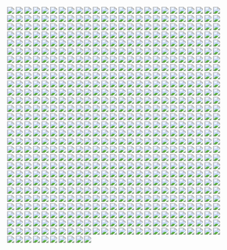 ![](https://c7.pm/img/toast.png)
![](https://c7.pm/img/elixire.gif)
![](https://c7.pm/img/browser.gif)
![](https://c7.pm/img/notepad-logo3.gif)
![](https://c7.pm/img/quake.gif)
![](https://c7.pm/img/msie3.gif)
![](https://c7.pm/img/netscape.gif)
![](https://c7.pm/img/freeie.gif)
![](https://c7.pm/img/Netscapeani.gif)
![](https://c7.pm/img/ieani.gif)
![](https://c7.pm/img/donkeymule.gif)
![](https://anlucas.neocities.org/1blades.gif)
![](https://anlucas.neocities.org/1dlb.gif)
![](https://anlucas.neocities.org/2cows.gif)
![](https://anlucas.neocities.org/3dkingdom.gif)
![](https://anlucas.neocities.org/3drlink.gif)
![](https://anlucas.neocities.org/68ch11now.jpg)
![](https://anlucas.neocities.org/88tgb-button1.gif)
![](https://anlucas.neocities.org/100hot.gif)
![](https://anlucas.neocities.org/102_1.gif)
![](https://anlucas.neocities.org/263gggk.gif)
![](https://anlucas.neocities.org/411.gif)
![](https://anlucas.neocities.org/800x600.gif)
![](https://anlucas.neocities.org/1220499.gif)
![](https://anlucas.neocities.org/a2600now.gif)
![](https://anlucas.neocities.org/AB_big3.gif)
![](https://anlucas.neocities.org/abinow.gif)
![](https://anlucas.neocities.org/abs.gif)
![](https://anlucas.neocities.org/ac3j.gif)
![](https://anlucas.neocities.org/acrobat.gif)
![](https://anlucas.neocities.org/activewin.gif)
![](https://anlucas.neocities.org/ada.gif)
![](https://anlucas.neocities.org/adbut.gif)
![](https://anlucas.neocities.org/adobesvg.gif)
![](https://anlucas.neocities.org/adv_rar2.gif)
![](https://anlucas.neocities.org/affection.gif)
![](https://anlucas.neocities.org/aikiweb.gif)
![](https://anlucas.neocities.org/aim-button-thumb.jpg)
![](https://anlucas.neocities.org/aimlink.gif)
![](https://anlucas.neocities.org/aladdinnow.gif)
![](https://anlucas.neocities.org/altavista.gif)
![](https://anlucas.neocities.org/amazing_free_stuff.gif)
![](https://anlucas.neocities.org/amazon.gif)
![](https://anlucas.neocities.org/amazonpurple.gif)
![](https://anlucas.neocities.org/angelfire.gif)
![](https://anlucas.neocities.org/anilogo.gif)
![](https://anlucas.neocities.org/anim_id4.gif)
![](https://anlucas.neocities.org/animicon.gif)
![](https://anlucas.neocities.org/aniquake.gif)
![](https://anlucas.neocities.org/anow.gif)
![](https://anlucas.neocities.org/anthrax.gif)
![](https://anlucas.neocities.org/any_browser.gif)
![](https://anlucas.neocities.org/anybrow.gif)
![](https://anlucas.neocities.org/anybrowser.gif)
![](https://anlucas.neocities.org/anybrowser2.gif)
![](https://anlucas.neocities.org/anydamn.gif)
![](https://anlucas.neocities.org/aol_internet_explorer.gif)
![](https://anlucas.neocities.org/aol_sucks02.gif)
![](https://anlucas.neocities.org/aolsucks.gif)
![](https://anlucas.neocities.org/aoltos_a.gif)
![](https://anlucas.neocities.org/apocalypse_now.gif)
![](https://anlucas.neocities.org/apple.gif)
![](https://anlucas.neocities.org/apple_computer.gif)
![](https://anlucas.neocities.org/arachne.gif)
![](https://anlucas.neocities.org/arch.gif)
![](https://anlucas.neocities.org/archined_nu.gif)
![](https://anlucas.neocities.org/artwanted.gif)
![](https://anlucas.neocities.org/asacp.gif)
![](https://anlucas.neocities.org/asylum2.gif)
![](https://anlucas.neocities.org/aw_icon.gif)
![](https://anlucas.neocities.org/awesome.gif)
![](https://anlucas.neocities.org/axbut.gif)
![](https://anlucas.neocities.org/bandwith_conservation_society.gif)
![](https://anlucas.neocities.org/banner_2.gif)
![](https://anlucas.neocities.org/bblogo.gif)
![](https://anlucas.neocities.org/bbn.gif)
![](https://anlucas.neocities.org/bcbutton21.gif)
![](https://anlucas.neocities.org/benzwarez.gif)
![](https://anlucas.neocities.org/best_show_time_for_your_life.gif)
![](https://anlucas.neocities.org/best_viewed_with_eyes.gif)
![](https://anlucas.neocities.org/bestview.gif)
![](https://anlucas.neocities.org/BIGAIR_now.jpg)
![](https://anlucas.neocities.org/bitmap.gif)
![](https://anlucas.neocities.org/blacksun_icon2.gif)
![](https://anlucas.neocities.org/blackthorn_enterprises02.gif)
![](https://anlucas.neocities.org/blink.gif)
![](https://anlucas.neocities.org/blues_news_now.gif)
![](https://anlucas.neocities.org/bnetdev.gif)
![](https://anlucas.neocities.org/bollocks_now_95.gif)
![](https://anlucas.neocities.org/bonknow.gif)
![](https://anlucas.neocities.org/boot.gif)
![](https://anlucas.neocities.org/botao.gif)
![](https://anlucas.neocities.org/braknow.gif)
![](https://anlucas.neocities.org/browser.gif)
![](https://anlucas.neocities.org/browser1.gif)
![](https://anlucas.neocities.org/browser7.gif)
![](https://anlucas.neocities.org/bscnani1.gif)
![](https://anlucas.neocities.org/bspnow.gif)
![](https://anlucas.neocities.org/bt-pcstbee.gif)
![](https://anlucas.neocities.org/budgie.gif)
![](https://anlucas.neocities.org/built_with_amiga02.gif)
![](https://anlucas.neocities.org/built_with_microsoft_notepad.gif)
![](https://anlucas.neocities.org/bunbrowser.gif)
![](https://anlucas.neocities.org/butnow.jpg)
![](https://anlucas.neocities.org/button.jpg)
![](https://anlucas.neocities.org/Button_InternetExplerror.gif)
![](https://anlucas.neocities.org/Button_MacOS8.gif)
![](https://anlucas.neocities.org/button_outlook.png)
![](https://anlucas.neocities.org/Button_Rocketmount.gif)
![](https://anlucas.neocities.org/Button_ScreenThemes.gif)
![](https://anlucas.neocities.org/button_takeone.gif)
![](https://anlucas.neocities.org/button78.gif)
![](https://anlucas.neocities.org/button-doit.png)
![](https://anlucas.neocities.org/buttonmania.gif)
![](https://anlucas.neocities.org/button-mosaic-large.gif)
![](https://anlucas.neocities.org/buttonthree.gif)
![](https://anlucas.neocities.org/BuyABook88x31.gif)
![](https://anlucas.neocities.org/buyit.gif)
![](https://anlucas.neocities.org/c64ik.gif)
![](https://anlucas.neocities.org/cab_now.gif)
![](https://anlucas.neocities.org/cab2_now.gif)
![](https://anlucas.neocities.org/camtime.png)
![](https://anlucas.neocities.org/can_iam.gif)
![](https://anlucas.neocities.org/canadab.gif)
![](https://anlucas.neocities.org/candy.gif)
![](https://anlucas.neocities.org/channel.gif)
![](https://anlucas.neocities.org/christnow.gif)
![](https://anlucas.neocities.org/church-arson-holocaust.gif)
![](https://anlucas.neocities.org/cinebtn.gif)
![](https://anlucas.neocities.org/clanbase.gif)
![](https://anlucas.neocities.org/classicgaming.gif)
![](https://anlucas.neocities.org/clip2.gif)
![](https://anlucas.neocities.org/clip3.gif)
![](https://anlucas.neocities.org/clip7.gif)
![](https://anlucas.neocities.org/clip8.gif)
![](https://anlucas.neocities.org/cliquer.gif)
![](https://anlucas.neocities.org/cloud9-b.gif)
![](https://anlucas.neocities.org/clubcardbutton.gif)
![](https://anlucas.neocities.org/cnn.gif)
![](https://anlucas.neocities.org/coffeecup.gif)
![](https://anlucas.neocities.org/colorhunt.gif)
![](https://anlucas.neocities.org/comdex4.gif)
![](https://anlucas.neocities.org/conr.gif)
![](https://anlucas.neocities.org/cont-now.gif)
![](https://anlucas.neocities.org/cool-shades.gif)
![](https://anlucas.neocities.org/cooltxt.gif)
![](https://anlucas.neocities.org/copyscape.gif)
![](https://anlucas.neocities.org/cosmo.gif)
![](https://anlucas.neocities.org/cowbrow.gif)
![](https://anlucas.neocities.org/crackdes2.gif)
![](https://anlucas.neocities.org/crackdesnow.gif)
![](https://anlucas.neocities.org/cres_now.gif)
![](https://anlucas.neocities.org/crescendo_icon.gif)
![](https://anlucas.neocities.org/crystals.gif)
![](https://anlucas.neocities.org/crystals_now.gif)
![](https://anlucas.neocities.org/ctbutton.gif)
![](https://anlucas.neocities.org/danworld.gif)
![](https://anlucas.neocities.org/davesclassics.gif)
![](https://anlucas.neocities.org/db20a.gif)
![](https://anlucas.neocities.org/dce.gif)
![](https://anlucas.neocities.org/dcnow.gif)
![](https://anlucas.neocities.org/dcs.gif)
![](https://anlucas.neocities.org/ddialnowanim.gif)
![](https://anlucas.neocities.org/DeadNow.jpg)
![](https://anlucas.neocities.org/dell.gif)
![](https://anlucas.neocities.org/digiweb.gif)
![](https://anlucas.neocities.org/dilbert.gif)
![](https://anlucas.neocities.org/dimension_music_now.gif)
![](https://anlucas.neocities.org/divx.gif)
![](https://anlucas.neocities.org/divx_logo2.gif)
![](https://anlucas.neocities.org/doc-cd-icon.gif)
![](https://anlucas.neocities.org/dolby_digital.gif)
![](https://anlucas.neocities.org/dopefish.gif)
![](https://anlucas.neocities.org/dotsphinx.png)
![](https://anlucas.neocities.org/download.jpg)
![](https://anlucas.neocities.org/download99.gif)
![](https://anlucas.neocities.org/dp_NOW.gif)
![](https://anlucas.neocities.org/drdteam.gif)
![](https://anlucas.neocities.org/drpepper.gif)
![](https://anlucas.neocities.org/dukenow.gif)
![](https://anlucas.neocities.org/eacbanner.png)
![](https://anlucas.neocities.org/Ebay.gif)
![](https://anlucas.neocities.org/eclipse.gif)
![](https://anlucas.neocities.org/edge2.gif)
![](https://anlucas.neocities.org/edpadico.gif)
![](https://anlucas.neocities.org/eds_doom.jpg)
![](https://anlucas.neocities.org/elec_but.gif)
![](https://anlucas.neocities.org/elturco.gif)
![](https://anlucas.neocities.org/EmacsNow.gif)
![](https://anlucas.neocities.org/email.gif)
![](https://anlucas.neocities.org/email-icon.gif)
![](https://anlucas.neocities.org/ematek.gif)
![](https://anlucas.neocities.org/emulate.gif)
![](https://anlucas.neocities.org/enhanced.gif)
![](https://anlucas.neocities.org/epbutton.gif)
![](https://anlucas.neocities.org/epicenter.gif)
![](https://anlucas.neocities.org/erisnow.gif)
![](https://anlucas.neocities.org/espn.gif)
![](https://anlucas.neocities.org/everest.gif)
![](https://anlucas.neocities.org/evilnet.gif)
![](https://anlucas.neocities.org/eyeland.gif)
![](https://anlucas.neocities.org/face.gif)
![](https://anlucas.neocities.org/falcom.gif)
![](https://anlucas.neocities.org/fastweb.gif)
![](https://anlucas.neocities.org/fdbutton.gif)
![](https://anlucas.neocities.org/fgbut18.gif)
![](https://anlucas.neocities.org/fh88x31_8.gif)
![](https://anlucas.neocities.org/firestorm_gemini.gif)
![](https://anlucas.neocities.org/fito_web_design_fx.gif)
![](https://anlucas.neocities.org/flash.gif)
![](https://anlucas.neocities.org/fmalink2.gif)
![](https://anlucas.neocities.org/fmbutton05.gif)
![](https://anlucas.neocities.org/font_face.gif)
![](https://anlucas.neocities.org/font_lister_now.gif)
![](https://anlucas.neocities.org/fontseek.gif)
![](https://anlucas.neocities.org/fracturednow.gif)
![](https://anlucas.neocities.org/frames-suck.gif)
![](https://anlucas.neocities.org/freddie.gif)
![](https://anlucas.neocities.org/free.gif)
![](https://anlucas.neocities.org/free_download_backweb.gif)
![](https://anlucas.neocities.org/free_microsoft_frontpage_97_beta.gif)
![](https://anlucas.neocities.org/free_microsoft_internet_exploder.gif)
![](https://anlucas.neocities.org/free_webspace_hot_reviews.gif)
![](https://anlucas.neocities.org/free_worldgaming.gif)
![](https://anlucas.neocities.org/freedback.gif)
![](https://anlucas.neocities.org/freelance2.gif)
![](https://anlucas.neocities.org/freelist.gif)
![](https://anlucas.neocities.org/freeloader.gif)
![](https://anlucas.neocities.org/freenow.gif)
![](https://anlucas.neocities.org/freesite.gif)
![](https://anlucas.neocities.org/FreewareGuide.gif)
![](https://anlucas.neocities.org/free-webhosts.gif)
![](https://anlucas.neocities.org/fresco.gif)
![](https://anlucas.neocities.org/frontpage.gif)
![](https://anlucas.neocities.org/frontpage_now_f.gif)
![](https://anlucas.neocities.org/fspeech96.gif)
![](https://anlucas.neocities.org/ftktop.gif)
![](https://anlucas.neocities.org/ftp_voyager_now.gif)
![](https://anlucas.neocities.org/ftplogo.gif)
![](https://anlucas.neocities.org/fws.gif)
![](https://anlucas.neocities.org/g2.gif)
![](https://anlucas.neocities.org/g3series.jpg)
![](https://anlucas.neocities.org/gameboy_advance_net.gif)
![](https://anlucas.neocities.org/gateway_2000.gif)
![](https://anlucas.neocities.org/gateway_cow_2k.gif)
![](https://anlucas.neocities.org/gateway2000_now.gif)
![](https://anlucas.neocities.org/gc_icon.gif)
![](https://anlucas.neocities.org/gc_icon2.gif)
![](https://anlucas.neocities.org/gcguestbtn.gif)
![](https://anlucas.neocities.org/geo88x31ee.gif)
![](https://anlucas.neocities.org/geobutton.gif)
![](https://anlucas.neocities.org/geo-citi.gif)
![](https://anlucas.neocities.org/geocities_area_51.gif)
![](https://anlucas.neocities.org/geocities_broadway01.gif)
![](https://anlucas.neocities.org/geocities_hollywood01.gif)
![](https://anlucas.neocities.org/geocities_silicon_valley01.gif)
![](https://anlucas.neocities.org/geocities_soho.gif)
![](https://anlucas.neocities.org/geocities56.gif)
![](https://anlucas.neocities.org/geocitieswww.gif)
![](https://anlucas.neocities.org/geolink.gif)
![](https://anlucas.neocities.org/geostore_sm.gif)
![](https://anlucas.neocities.org/get.gif)
![](https://anlucas.neocities.org/get_depth_now88x31.jpg)
![](https://anlucas.neocities.org/get_esheep_now.gif)
![](https://anlucas.neocities.org/get_java.gif)
![](https://anlucas.neocities.org/get_midi_plug.gif)
![](https://anlucas.neocities.org/get_t_lite.gif)
![](https://anlucas.neocities.org/getacomp.jpg)
![](https://anlucas.neocities.org/GETACRO.gif)
![](https://anlucas.neocities.org/getbsod.gif)
![](https://anlucas.neocities.org/getcpa.gif)
![](https://anlucas.neocities.org/getexcelviewer.gif)
![](https://anlucas.neocities.org/getflash.gif)
![](https://anlucas.neocities.org/getflashplayer.gif)
![](https://anlucas.neocities.org/gethelpnow.gif)
![](https://anlucas.neocities.org/getie.gif)
![](https://anlucas.neocities.org/getmozilla2.gif)
![](https://anlucas.neocities.org/getpcbutton.gif)
![](https://anlucas.neocities.org/getplayer.gif)
![](https://anlucas.neocities.org/glinks.gif)
![](https://anlucas.neocities.org/glogoan2.gif)
![](https://anlucas.neocities.org/glyphan2.gif)
![](https://anlucas.neocities.org/glyphan3.gif)
![](https://anlucas.neocities.org/gmail.gif)
![](https://anlucas.neocities.org/go2hell.gif)
![](https://anlucas.neocities.org/gobills.gif)
![](https://anlucas.neocities.org/gobpawed.gif)
![](https://anlucas.neocities.org/golive.gif)
![](https://anlucas.neocities.org/google_25wht.gif)
![](https://anlucas.neocities.org/gospelnow.gif)
![](https://anlucas.neocities.org/gotmail.gif)
![](https://anlucas.neocities.org/gr_zero.gif)
![](https://anlucas.neocities.org/gsnow.gif)
![](https://anlucas.neocities.org/GuestWorldbutton.gif)
![](https://anlucas.neocities.org/GUTENBRG.gif)
![](https://anlucas.neocities.org/gw2k.gif)
![](https://anlucas.neocities.org/h95award.gif)
![](https://anlucas.neocities.org/halconia_now.png)
![](https://anlucas.neocities.org/hamexp.png)
![](https://anlucas.neocities.org/hard.gif)
![](https://anlucas.neocities.org/hardware_central.gif)
![](https://anlucas.neocities.org/hash_now.gif)
![](https://anlucas.neocities.org/hatemac.jpg)
![](https://anlucas.neocities.org/hatems.jpg)
![](https://anlucas.neocities.org/hdwings.gif)
![](https://anlucas.neocities.org/hedied4u.gif)
![](https://anlucas.neocities.org/hfg_now.jpg)
![](https://anlucas.neocities.org/hicolor.gif)
![](https://anlucas.neocities.org/hol_now.gif)
![](https://anlucas.neocities.org/homesite.gif)
![](https://anlucas.neocities.org/homicide.gif)
![](https://anlucas.neocities.org/hosted.gif)
![](https://anlucas.neocities.org/hosted_by_host4u.gif)
![](https://anlucas.neocities.org/hostyellow.gif)
![](https://anlucas.neocities.org/hot_cafe_download.gif)
![](https://anlucas.neocities.org/hotmail.gif)
![](https://anlucas.neocities.org/hotmail2.gif)
![](https://anlucas.neocities.org/hotpage1.gif)
![](https://anlucas.neocities.org/hsw1.gif)
![](https://anlucas.neocities.org/html.gif)
![](https://anlucas.neocities.org/html_learn_it_today.gif)
![](https://anlucas.neocities.org/htmlpad.gif)
![](https://anlucas.neocities.org/htmlval2.gif)
![](https://anlucas.neocities.org/hypd.gif)
![](https://anlucas.neocities.org/iatos_site.gif)
![](https://anlucas.neocities.org/ic.gif)
![](https://anlucas.neocities.org/icbg.gif)
![](https://anlucas.neocities.org/ichatnow2.gif)
![](https://anlucas.neocities.org/ico_aru1.gif)
![](https://anlucas.neocities.org/icon_geocachingwa.gif)
![](https://anlucas.neocities.org/icon6.gif)
![](https://anlucas.neocities.org/icongallery.gif)
![](https://anlucas.neocities.org/iconstill.gif)
![](https://anlucas.neocities.org/icq.gif)
![](https://anlucas.neocities.org/icra.gif)
![](https://anlucas.neocities.org/icra_sg.gif)
![](https://anlucas.neocities.org/id4.gif)
![](https://anlucas.neocities.org/ieexplode.gif)
![](https://anlucas.neocities.org/ieisevil.gif)
![](https://anlucas.neocities.org/iesuck.gif)
![](https://anlucas.neocities.org/int_exp.gif)
![](https://anlucas.neocities.org/integrity.gif)
![](https://anlucas.neocities.org/interact.gif)
![](https://anlucas.neocities.org/internet_now02.gif)
![](https://anlucas.neocities.org/internet-roadkill.gif)
![](https://anlucas.neocities.org/ip64now.gif)
![](https://anlucas.neocities.org/ipass_download.gif)
![](https://anlucas.neocities.org/irfan.gif)
![](https://anlucas.neocities.org/irfanview.gif)
![](https://anlucas.neocities.org/is_it_slow_say_so.gif)
![](https://anlucas.neocities.org/j_button1.gif)
![](https://anlucas.neocities.org/jaup6.gif)
![](https://anlucas.neocities.org/java.gif)
![](https://anlucas.neocities.org/javalobbybtn.gif)
![](https://anlucas.neocities.org/javanow.gif)
![](https://anlucas.neocities.org/javascript.gif)
![](https://anlucas.neocities.org/javass.gif)
![](https://anlucas.neocities.org/jenanim.gif)
![](https://anlucas.neocities.org/JOHNNY.gif)
![](https://anlucas.neocities.org/johns_cyberworld04.gif)
![](https://anlucas.neocities.org/jreiss-lynx.gif)
![](https://anlucas.neocities.org/kaboom.gif)
![](https://anlucas.neocities.org/kendall.gif)
![](https://anlucas.neocities.org/kendrick.gif)
![](https://anlucas.neocities.org/KFMF.gif)
![](https://anlucas.neocities.org/kicq-now.gif)
![](https://anlucas.neocities.org/koolaid.gif)
![](https://anlucas.neocities.org/kqpnow.gif)
![](https://anlucas.neocities.org/leave.gif)
![](https://anlucas.neocities.org/lem88x31.gif)
![](https://anlucas.neocities.org/lemonami.gif)
![](https://anlucas.neocities.org/libnet-now.gif)
![](https://anlucas.neocities.org/lights.gif)
![](https://anlucas.neocities.org/lilrib.gif)
![](https://anlucas.neocities.org/lingonow.gif)
![](https://anlucas.neocities.org/linkbutton.gif)
![](https://anlucas.neocities.org/linkshare.gif)
![](https://anlucas.neocities.org/linux_now.gif)
![](https://anlucas.neocities.org/linux_powered.gif)
![](https://anlucas.neocities.org/linuxnow.jpg)
![](https://anlucas.neocities.org/listen.gif)
![](https://anlucas.neocities.org/livecam.gif)
![](https://anlucas.neocities.org/lmcnani1.gif)
![](https://anlucas.neocities.org/logo_2.gif)
![](https://anlucas.neocities.org/logo_des.gif)
![](https://anlucas.neocities.org/logo_esh.gif)
![](https://anlucas.neocities.org/logo_fre.gif)
![](https://anlucas.neocities.org/logo_ge.gif)
![](https://anlucas.neocities.org/logoab8.gif)
![](https://anlucas.neocities.org/lol.gif)
![](https://anlucas.neocities.org/lolchat.gif)
![](https://anlucas.neocities.org/lovenow.gif)
![](https://anlucas.neocities.org/lpagebutton.gif)
![](https://anlucas.neocities.org/lspace-now.gif)
![](https://anlucas.neocities.org/lycos.gif)
![](https://anlucas.neocities.org/lycos_new.gif)
![](https://anlucas.neocities.org/lynx-anim.gif)
![](https://anlucas.neocities.org/lynxenh.gif)
![](https://anlucas.neocities.org/lynx-lutz.gif)
![](https://anlucas.neocities.org/lynxnow.gif)
![](https://anlucas.neocities.org/M2_Demo_Now.jpg)
![](https://anlucas.neocities.org/macmade.gif)
![](https://anlucas.neocities.org/macmade2.gif)
![](https://anlucas.neocities.org/macmade-wht.gif)
![](https://anlucas.neocities.org/macos.gif)
![](https://anlucas.neocities.org/macos_mov.gif)
![](https://anlucas.neocities.org/macworld_online.gif)
![](https://anlucas.neocities.org/made_on_amiga01.gif)
![](https://anlucas.neocities.org/made_with_windows.gif)
![](https://anlucas.neocities.org/magic_button.jpg)
![](https://anlucas.neocities.org/mail.gif)
![](https://anlucas.neocities.org/mame.gif)
![](https://anlucas.neocities.org/mars_icon.gif)
![](https://anlucas.neocities.org/matthew_now.gif)
![](https://anlucas.neocities.org/mcaffee.gif)
![](https://anlucas.neocities.org/mdgx.gif)
![](https://anlucas.neocities.org/media-rocket.gif)
![](https://anlucas.neocities.org/megabytes_homepage_now02.gif)
![](https://anlucas.neocities.org/members-choice.gif)
![](https://anlucas.neocities.org/memoweb.gif)
![](https://anlucas.neocities.org/microshaftl.gif)
![](https://anlucas.neocities.org/microsoft.gif)
![](https://anlucas.neocities.org/microsoft_frontpage.gif)
![](https://anlucas.neocities.org/midi_files_now.gif)
![](https://anlucas.neocities.org/midiplus.gif)
![](https://anlucas.neocities.org/midplug.gif)
![](https://anlucas.neocities.org/mirc_help_page.gif)
![](https://anlucas.neocities.org/mircnow.gif)
![](https://anlucas.neocities.org/mirnet.gif)
![](https://anlucas.neocities.org/mms_but1.gif)
![](https://anlucas.neocities.org/monolith.gif)
![](https://anlucas.neocities.org/moon_link.gif)
![](https://anlucas.neocities.org/moz_carcar3.gif)
![](https://anlucas.neocities.org/mp3.gif)
![](https://anlucas.neocities.org/mp3butn.gif)
![](https://anlucas.neocities.org/mp3button.gif)
![](https://anlucas.neocities.org/mp3button7.gif)
![](https://anlucas.neocities.org/ms.gif)
![](https://anlucas.neocities.org/msic.gif)
![](https://anlucas.neocities.org/msie.gif)
![](https://anlucas.neocities.org/msie2.gif)
![](https://anlucas.neocities.org/msie3.gif)
![](https://anlucas.neocities.org/msie07.gif)
![](https://anlucas.neocities.org/ms-iex.gif)
![](https://anlucas.neocities.org/mt32now.gif)
![](https://anlucas.neocities.org/musicbug.gif)
![](https://anlucas.neocities.org/mw.gif)
![](https://anlucas.neocities.org/mysql5.gif)
![](https://anlucas.neocities.org/mysqla.gif)
![](https://anlucas.neocities.org/myway.gif)
![](https://anlucas.neocities.org/n64_com_now.gif)
![](https://anlucas.neocities.org/n-as.gif)
![](https://anlucas.neocities.org/nbc.gif)
![](https://anlucas.neocities.org/ncsa.gif)
![](https://anlucas.neocities.org/neatbox.gif)
![](https://anlucas.neocities.org/neo_now88.gif)
![](https://anlucas.neocities.org/nescenter.gif)
![](https://anlucas.neocities.org/nesticle.gif)
![](https://anlucas.neocities.org/netaddress.gif)
![](https://anlucas.neocities.org/netcom.gif)
![](https://anlucas.neocities.org/NetItNow.gif)
![](https://anlucas.neocities.org/netnever.gif)
![](https://anlucas.neocities.org/netno.gif)
![](https://anlucas.neocities.org/netnow.gif)
![](https://anlucas.neocities.org/netnow2.gif)
![](https://anlucas.neocities.org/netscape.gif)
![](https://anlucas.neocities.org/netscape_never.gif)
![](https://anlucas.neocities.org/netscape_now.gif)
![](https://anlucas.neocities.org/netscape_now_4_0_03.gif)
![](https://anlucas.neocities.org/netscapeee.gif)
![](https://anlucas.neocities.org/netscapepower.gif)
![](https://anlucas.neocities.org/newtek.gif)
![](https://anlucas.neocities.org/nezcape_now_sign.jpg)
![](https://anlucas.neocities.org/nflfans2.gif)
![](https://anlucas.neocities.org/NGS_88x31_logo.gif)
![](https://anlucas.neocities.org/nm_stat3.gif)
![](https://anlucas.neocities.org/no.gif)
![](https://anlucas.neocities.org/noaol.gif)
![](https://anlucas.neocities.org/nobelief.gif)
![](https://anlucas.neocities.org/noclick.gif)
![](https://anlucas.neocities.org/nocookie.gif)
![](https://anlucas.neocities.org/noedit.jpg)
![](https://anlucas.neocities.org/noescapenow.gif)
![](https://anlucas.neocities.org/noise.gif)
![](https://anlucas.neocities.org/nonags.gif)
![](https://anlucas.neocities.org/nospam.gif)
![](https://anlucas.neocities.org/notepad.gif)
![](https://anlucas.neocities.org/notepad2.gif)
![](https://anlucas.neocities.org/notepad3.gif)
![](https://anlucas.neocities.org/notepad-logo3.gif)
![](https://anlucas.neocities.org/now.gif)
![](https://anlucas.neocities.org/now_ggz.gif)
![](https://anlucas.neocities.org/now_newt_button.gif)
![](https://anlucas.neocities.org/now2.gif)
![](https://anlucas.neocities.org/now3A.gif)
![](https://anlucas.neocities.org/now20.gif)
![](https://anlucas.neocities.org/noway.gif)
![](https://anlucas.neocities.org/nukeieani.gif)
![](https://anlucas.neocities.org/nutscape.gif)
![](https://anlucas.neocities.org/nvidia.gif)
![](https://anlucas.neocities.org/nxftp.gif)
![](https://anlucas.neocities.org/office97.gif)
![](https://anlucas.neocities.org/oldfiles.gif)
![](https://anlucas.neocities.org/oldos.png)
![](https://anlucas.neocities.org/openlink.gif)
![](https://anlucas.neocities.org/p64now.gif)
![](https://anlucas.neocities.org/parachat_now.gif)
![](https://anlucas.neocities.org/pbbosm.gif)
![](https://anlucas.neocities.org/pcn-con.gif)
![](https://anlucas.neocities.org/pedit.gif)
![](https://anlucas.neocities.org/petrape.gif)
![](https://anlucas.neocities.org/pgsgo.gif)
![](https://anlucas.neocities.org/phpdig.gif)
![](https://anlucas.neocities.org/pico.jpg)
![](https://anlucas.neocities.org/pingtool_now.gif)
![](https://anlucas.neocities.org/piracy.gif)
![](https://anlucas.neocities.org/place_97.gif)
![](https://anlucas.neocities.org/planetd1.gif)
![](https://anlucas.neocities.org/play_ctf.gif)
![](https://anlucas.neocities.org/plus.gif)
![](https://anlucas.neocities.org/plus_themes_now.gif)
![](https://anlucas.neocities.org/pn.gif)
![](https://anlucas.neocities.org/pngnow.png)
![](https://anlucas.neocities.org/polar_search.gif)
![](https://anlucas.neocities.org/pov3now.gif)
![](https://anlucas.neocities.org/povnow.gif)
![](https://anlucas.neocities.org/power-button.gif)
![](https://anlucas.neocities.org/powered-by-debian.gif)
![](https://anlucas.neocities.org/powered-by-djbdns.gif)
![](https://anlucas.neocities.org/poweredbymac.gif)
![](https://anlucas.neocities.org/PoweredByRuby.png)
![](https://anlucas.neocities.org/pptani.gif)
![](https://anlucas.neocities.org/privacynow.jpg)
![](https://anlucas.neocities.org/prod_625_17265.gif)
![](https://anlucas.neocities.org/proxyellow.gif)
![](https://anlucas.neocities.org/psyc.jpg)
![](https://anlucas.neocities.org/pueblo-now.gif)
![](https://anlucas.neocities.org/Puretek.jpg)
![](https://anlucas.neocities.org/qlebtn16.gif)
![](https://anlucas.neocities.org/qnow.gif)
![](https://anlucas.neocities.org/quake.gif)
![](https://anlucas.neocities.org/quake_ctf_now30.gif)
![](https://anlucas.neocities.org/quake_medicnowv3.0.gif)
![](https://anlucas.neocities.org/quicktime.gif)
![](https://anlucas.neocities.org/quicktime2.gif)
![](https://anlucas.neocities.org/quicktime6req.gif)
![](https://anlucas.neocities.org/quictime.gif)
![](https://anlucas.neocities.org/r1Vote23.gif)
![](https://anlucas.neocities.org/radio.gif)
![](https://anlucas.neocities.org/rankit_2.jpg)
![](https://anlucas.neocities.org/rararchiverlogo.gif)
![](https://anlucas.neocities.org/rarnow.gif)
![](https://anlucas.neocities.org/RaveNow3.gif)
![](https://anlucas.neocities.org/reader.gif)
![](https://anlucas.neocities.org/real.gif)
![](https://anlucas.neocities.org/real1.gif)
![](https://anlucas.neocities.org/reality.gif)
![](https://anlucas.neocities.org/realone.gif)
![](https://anlucas.neocities.org/realplayer.gif)
![](https://anlucas.neocities.org/record_screen_star4.gif)
![](https://anlucas.neocities.org/ref-lbawin.gif)
![](https://anlucas.neocities.org/ref-mbn.gif)
![](https://anlucas.neocities.org/rentnrol.jpg)
![](https://anlucas.neocities.org/resin.gif)
![](https://anlucas.neocities.org/ribbon2.gif)
![](https://anlucas.neocities.org/rockstar98.png)
![](https://anlucas.neocities.org/roro1a.gif)
![](https://anlucas.neocities.org/roroqa.gif)
![](https://anlucas.neocities.org/rpm.gif)
![](https://anlucas.neocities.org/rps_now.gif)
![](https://anlucas.neocities.org/rro4a.gif)
![](https://anlucas.neocities.org/sbbutton3.gif)
![](https://anlucas.neocities.org/scape.gif)
![](https://anlucas.neocities.org/schoolsucks.gif)
![](https://anlucas.neocities.org/schwa.jpg)
![](https://anlucas.neocities.org/screwactura.gif)
![](https://anlucas.neocities.org/sdblast.gif)
![](https://anlucas.neocities.org/sdblast.gif)
![](https://anlucas.neocities.org/send_this_page.gif)
![](https://anlucas.neocities.org/seska16.gif)
![](https://anlucas.neocities.org/seti.gif)
![](https://anlucas.neocities.org/set-midi.gif)
![](https://anlucas.neocities.org/sf_logo.gif)
![](https://anlucas.neocities.org/shadowdream_graphics.gif)
![](https://anlucas.neocities.org/share.gif)
![](https://anlucas.neocities.org/shbutton.gif)
![](https://anlucas.neocities.org/shockwave.gif)
![](https://anlucas.neocities.org/simpletext.gif)
![](https://anlucas.neocities.org/sitead.jpg)
![](https://anlucas.neocities.org/sitetrak.gif)
![](https://anlucas.neocities.org/sitreid.gif)
![](https://anlucas.neocities.org/skamilo.gif)
![](https://anlucas.neocities.org/skeptic-news-now.gif)
![](https://anlucas.neocities.org/slogo.gif)
![](https://anlucas.neocities.org/smcgee.gif)
![](https://anlucas.neocities.org/smenterprise.gif)
![](https://anlucas.neocities.org/spa2.gif)
![](https://anlucas.neocities.org/spbutton.gif)
![](https://anlucas.neocities.org/spdy-now.gif)
![](https://anlucas.neocities.org/squidnow.gif)
![](https://anlucas.neocities.org/srgb-now.png)
![](https://anlucas.neocities.org/ss89a.gif)
![](https://anlucas.neocities.org/ssnow.gif)
![](https://anlucas.neocities.org/ssnow.gif)
![](https://anlucas.neocities.org/ssnow2.gif)
![](https://anlucas.neocities.org/starcontrol.gif)
![](https://anlucas.neocities.org/starw.jpg)
![](https://anlucas.neocities.org/stockobjects.gif)
![](https://anlucas.neocities.org/subliminal.gif)
![](https://anlucas.neocities.org/submitexpress.gif)
![](https://anlucas.neocities.org/submit-url-free.gif)
![](https://anlucas.neocities.org/subscribe_button.gif)
![](https://anlucas.neocities.org/sun.gif)
![](https://anlucas.neocities.org/SuperShareware.gif)
![](https://anlucas.neocities.org/support.gif)
![](https://anlucas.neocities.org/survey.gif)
![](https://anlucas.neocities.org/swcom.gif)
![](https://anlucas.neocities.org/swolf6now.gif)
![](https://anlucas.neocities.org/tapunow.gif)
![](https://anlucas.neocities.org/tbeach.gif)
![](https://anlucas.neocities.org/tcpa.gif)
![](https://anlucas.neocities.org/team_fortress_get_it.gif)
![](https://anlucas.neocities.org/telnet.gif)
![](https://anlucas.neocities.org/th_snd1.gif)
![](https://anlucas.neocities.org/The_Firestation.gif)
![](https://anlucas.neocities.org/thecamp.gif)
![](https://anlucas.neocities.org/themedoc_icon.gif)
![](https://anlucas.neocities.org/themez.gif)
![](https://anlucas.neocities.org/thrednow.gif)
![](https://anlucas.neocities.org/thx.gif)
![](https://anlucas.neocities.org/tipshop.gif)
![](https://anlucas.neocities.org/tlpbttn.gif)
![](https://anlucas.neocities.org/tomcat_button.gif)
![](https://anlucas.neocities.org/toolzonenow.gif)
![](https://anlucas.neocities.org/top50w.gif)
![](https://anlucas.neocities.org/Top100.gif)
![](https://anlucas.neocities.org/tripod2.gif)
![](https://anlucas.neocities.org/tropic88ee.gif)
![](https://anlucas.neocities.org/try_intermind_communicator.gif)
![](https://anlucas.neocities.org/ttnews.gif)
![](https://anlucas.neocities.org/tucowsbutton.gif)
![](https://anlucas.neocities.org/typersi.gif)
![](https://anlucas.neocities.org/u2now.gif)
![](https://anlucas.neocities.org/ubl.gif)
![](https://anlucas.neocities.org/ucsl.gif)
![](https://anlucas.neocities.org/ue.gif)
![](https://anlucas.neocities.org/ufabutton.gif)
![](https://anlucas.neocities.org/uksch.gif)
![](https://anlucas.neocities.org/ultrabeat.gif)
![](https://anlucas.neocities.org/under-con.gif)
![](https://anlucas.neocities.org/upload_com.gif)
![](https://anlucas.neocities.org/upyours2.gif)
![](https://anlucas.neocities.org/USA-hot-ani.gif)
![](https://anlucas.neocities.org/utopianew.gif)
![](https://anlucas.neocities.org/valid401.png)
![](https://anlucas.neocities.org/vamail.gif)
![](https://anlucas.neocities.org/vcss.gif)
![](https://anlucas.neocities.org/vd_button.gif)
![](https://anlucas.neocities.org/vendeg.gif)
![](https://anlucas.neocities.org/Very.gif)
![](https://anlucas.neocities.org/vgn1.gif)
![](https://anlucas.neocities.org/vi_now.gif)
![](https://anlucas.neocities.org/vicnow.gif)
![](https://anlucas.neocities.org/viewmovie_button.gif)
![](https://anlucas.neocities.org/vilogo.gif)
![](https://anlucas.neocities.org/vim.gif)
![](https://anlucas.neocities.org/viscape.gif)
![](https://anlucas.neocities.org/VNG-Now.gif)
![](https://anlucas.neocities.org/vnow.gif)
![](https://anlucas.neocities.org/vonage.gif)
![](https://anlucas.neocities.org/votejones.gif)
![](https://anlucas.neocities.org/w95link.gif)
![](https://anlucas.neocities.org/Warp4now.gif)
![](https://anlucas.neocities.org/weather.gif)
![](https://anlucas.neocities.org/web_bbs.gif)
![](https://anlucas.neocities.org/webcam.gif)
![](https://anlucas.neocities.org/web-central.gif)
![](https://anlucas.neocities.org/webcrawler.gif)
![](https://anlucas.neocities.org/webdisk.gif)
![](https://anlucas.neocities.org/webs.jpg)
![](https://anlucas.neocities.org/website.gif)
![](https://anlucas.neocities.org/wget.gif)
![](https://anlucas.neocities.org/wibble-now.gif)
![](https://anlucas.neocities.org/win98_89.gif)
![](https://anlucas.neocities.org/Winamp.gif)
![](https://anlucas.neocities.org/winamp-miniban.gif)
![](https://anlucas.neocities.org/windows_3_1_no.gif)
![](https://anlucas.neocities.org/windows_central.gif)
![](https://anlucas.neocities.org/winfiles.gif)
![](https://anlucas.neocities.org/winfiles_link.gif)
![](https://anlucas.neocities.org/wingroove.gif)
![](https://anlucas.neocities.org/winmedia.gif)
![](https://anlucas.neocities.org/winrar.gif)
![](https://anlucas.neocities.org/winrar.jpg)
![](https://anlucas.neocities.org/winzip.gif)
![](https://anlucas.neocities.org/wizardb.gif)
![](https://anlucas.neocities.org/wmp.gif)
![](https://anlucas.neocities.org/wolf3d.gif)
![](https://anlucas.neocities.org/written-in-vi.gif)
![](https://anlucas.neocities.org/wt_static.gif)
![](https://anlucas.neocities.org/wznowsma.gif)
![](https://anlucas.neocities.org/xpressbu.gif)
![](https://anlucas.neocities.org/xsite.gif)
![](https://anlucas.neocities.org/yahoo2.gif)
![](https://anlucas.neocities.org/yahoomail.gif)
![](https://anlucas.neocities.org/ysrnry.gif)
![](https://anlucas.neocities.org/zap.gif)
![](https://anlucas.neocities.org/zd_internet_click_here.gif)
![](https://anlucas.neocities.org/zxcert.png)
![](https://anlucas.neocities.org/zxsoftware.gif)
